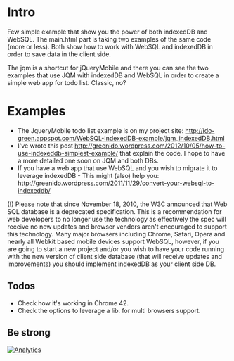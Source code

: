 # Intro
Few simple example that show you the power of both indexedDB and WebSQL.
The main.html part is taking two examples of the same code (more or less). 
Both show how to work with WebSQL and indexedDB in order to save data in the client side.

The jqm is a shortcut for jQueryMobile and there you can see the two examples that 
use JQM with indexedDB and WebSQL in order to create a simple web app for todo list.
Classic, no?

# Examples
* The JqueryMobile todo list example is on my project site: http://ido-green.appspot.com/WebSQL-IndexedDB-example/jqm_indexedDB.html 
* I've wrote this post http://greenido.wordpress.com/2012/10/05/how-to-use-indexeddb-simplest-example/ 
that explain the code. I hope to have a more detailed one soon on JQM and both DBs.
* If you have a web app that use WebSQL and you wish to migrate it to leverage indexedDB - This might (also) help you: http://greenido.wordpress.com/2011/11/29/convert-your-websql-to-indexeddb/


(!) Please note that since November 18, 2010, the W3C announced that Web SQL database
is a deprecated specification. This is a recommendation for web developers to no longer
use the technology as effectively the spec will receive no new updates and browser 
vendors aren't encouraged to support this technology. Many major browsers including
Chrome, Safari, Opera and nearly all Webkit based mobile devices support WebSQL, 
however, if you are going to start a new project and/or you wish to have your 
code running with the new version of client side database (that will receive updates
and improvements) you should implement indexedDB as your client side DB.

## Todos
  * Check how it's working in Chrome 42.
  * Check the options to leverage a lib. for multi browsers support.
  
## Be strong


[![Analytics](https://ga-beacon.appspot.com/UA-65622529-1/WebSQL-to-IndexedDB-example/main)](https://github.com/igrigorik/ga-beacon)

